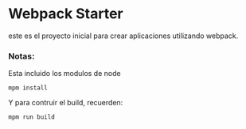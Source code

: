 # Webpack Starter

este es el proyecto inicial para crear aplicaciones utilizando webpack.

### Notas:
Esta incluido los modulos de node
```
mpm install
```
Y para contruir el build, recuerden:
```
mpm run build
```